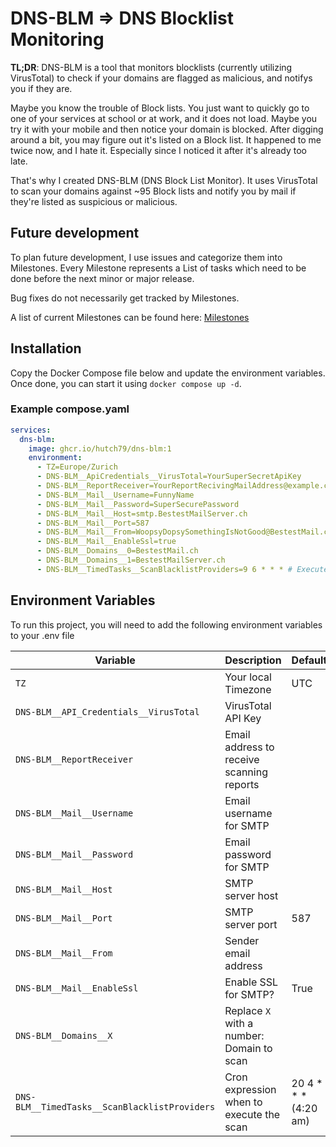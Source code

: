 # DNS-BLM => DNS Blocklist Monitoring
**TL;DR**: DNS-BLM is a tool that monitors blocklists (currently utilizing VirusTotal) to check if your domains are flagged as malicious, and notifys you if they are.

Maybe you know the trouble of Block lists.
You just want to quickly go to one of your services at school or at work, and it does not load. Maybe you try it with your mobile and then notice your domain is blocked. After digging around a bit, you may figure out it's listed on a Block list.
It happened to me twice now, and I hate it. Especially since I noticed it after it's already too late.

That's why I created DNS-BLM (DNS Block List Monitor). It uses VirusTotal to scan your domains against ~95 Block lists and notify you by mail if they're listed as suspicious or malicious.

## Future development

To plan future development, I use issues and categorize them into Milestones. Every Milestone represents a List of tasks which need to be done before the next minor or major release. 

Bug fixes do not necessarily get tracked by Milestones.

A list of current Milestones can be found here: [Milestones](https://github.com/Hutch79/DNS-BLM/milestones?sort=title&direction=asc)

## Installation
Copy the Docker Compose file below and update the environment variables.  
Once done, you can start it using `docker compose up -d`.

### Example compose.yaml
```yaml
services:
  dns-blm:
    image: ghcr.io/hutch79/dns-blm:1
    environment:
      - TZ=Europe/Zurich
      - DNS-BLM__ApiCredentials__VirusTotal=YourSuperSecretApiKey
      - DNS-BLM__ReportReceiver=YourReportRecivingMailAddress@example.com
      - DNS-BLM__Mail__Username=FunnyName
      - DNS-BLM__Mail__Password=SuperSecurePassword
      - DNS-BLM__Mail__Host=smtp.BestestMailServer.ch
      - DNS-BLM__Mail__Port=587
      - DNS-BLM__Mail__From=WoopsyDopsySomethingIsNotGood@BestestMail.ch
      - DNS-BLM__Mail__EnableSsl=true
      - DNS-BLM__Domains__0=BestestMail.ch
      - DNS-BLM__Domains__1=BestestMailServer.ch
      - DNS-BLM__TimedTasks__ScanBlacklistProviders=9 6 * * * # Executed daily
```

## Environment Variables

To run this project, you will need to add the following environment variables to your .env file



| **Variable** | **Description** | Default | **Required** |
|----|----|----|----|
| `TZ` | Your local Timezone | UTC | No |
| `DNS-BLM__API_Credentials__VirusTotal` | VirusTotal API Key |    | Yes |
| `DNS-BLM__ReportReceiver` | Email address to receive scanning reports |    | Yes |
| `DNS-BLM__Mail__Username` | Email username for SMTP |    | Yes |
| `DNS-BLM__Mail__Password` | Email password for SMTP |    | Yes |
| `DNS-BLM__Mail__Host` | SMTP server host |    | Yes |
| `DNS-BLM__Mail__Port` | SMTP server port | 587 | No |
| `DNS-BLM__Mail__From` | Sender email address |    | Yes |
| `DNS-BLM__Mail__EnableSsl` | Enable SSL for SMTP? | True | No |
| `DNS-BLM__Domains__X` | Replace `X` with a number: Domain to scan |    | Yes (minimum 1 domain required) |
| `DNS-BLM__TimedTasks__ScanBlacklistProviders` | Cron expression when to execute the scan | 20 4 \* \* \* (4:20 am) | No |

